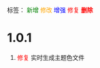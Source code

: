 标签：
<font color=green>新增</font>
<font color=orange>修改</font>
<font color=blue>增强</font>
<font color=red>修复</font>
<font color=red><strong>删除</strong></font>


# 1.0.1
1. <font color=red>修复</font> 实时生成主题色文件
